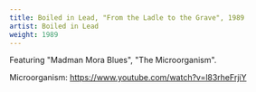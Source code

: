 ```yaml
---
title: Boiled in Lead, "From the Ladle to the Grave", 1989
artist: Boiled in Lead
weight: 1989
---
```

Featuring "Madman Mora Blues", "The Microorganism".

Microorganism: https://www.youtube.com/watch?v=l83rheFrjiY
